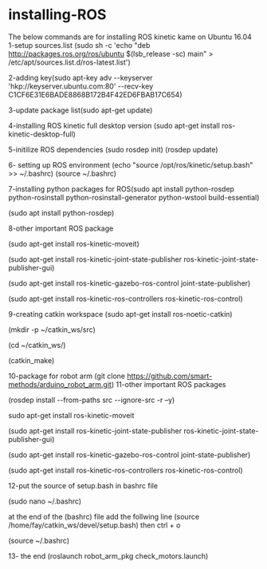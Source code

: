 # installing-ROS
The below commands are for installing ROS kinetic kame on Ubuntu 16.04
1-setup sources.list (sudo sh -c 'echo "deb http://packages.ros.org/ros/ubuntu $(lsb_release -sc) main" > /etc/apt/sources.list.d/ros-latest.list')

2-adding key(sudo apt-key adv --keyserver 'hkp://keyserver.ubuntu.com:80' --recv-key C1CF6E31E6BADE8868B172B4F42ED6FBAB17C654)

3-update package list(sudo apt-get update)

4-installing ROS kinetic full desktop version (sudo apt-get install ros-kinetic-desktop-full)

5-initilize ROS dependencies (sudo rosdep init)
(rosdep update)

6- setting up ROS environment (echo "source /opt/ros/kinetic/setup.bash" >> ~/.bashrc)
(source ~/.bashrc)

7-installing python packages for ROS(sudo apt install python-rosdep python-rosinstall python-rosinstall-generator python-wstool build-essential)

(sudo apt install python-rosdep)

8-other important ROS package 

(sudo apt-get install ros-kinetic-moveit)

(sudo apt-get install ros-kinetic-joint-state-publisher ros-kinetic-joint-state-publisher-gui)

(sudo apt-get install ros-kinetic-gazebo-ros-control joint-state-publisher)

(sudo apt-get install ros-kinetic-ros-controllers ros-kinetic-ros-control)

9-creating catkin workspace 
(sudo apt-get install ros-noetic-catkin)

(mkdir -p ~/catkin_ws/src)

(cd ~/catkin_ws/)

(catkin_make)

10-package for robot arm (git clone https://github.com/smart-methods/arduino_robot_arm.git)
11-other important ROS packages 

(rosdep install --from-paths src --ignore-src -r –y)

sudo apt-get install ros-kinetic-moveit

(sudo apt-get install ros-kinetic-joint-state-publisher ros-kinetic-joint-state-publisher-gui)

(sudo apt-get install ros-kinetic-gazebo-ros-control joint-state-publisher)

(sudo apt-get install ros-kinetic-ros-controllers ros-kinetic-ros-control)

12-put the source of setup.bash in bashrc file 

(sudo nano ~/.bashrc)

at the end of the (bashrc) file add the follwing line
(source /home/fay/catkin_ws/devel/setup.bash)
then 
ctrl + o

(source ~/.bashrc)

13- the end 
(roslaunch robot_arm_pkg check_motors.launch)
 
